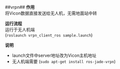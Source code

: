 ##vrpn##
 **作用**  
 将Vicon数据直接发送给无人机，无需地面站中转  
 
 **运行流程**  
 运行于无人机端  
 (`roslaunch vrpn_client_ros sample.launch`)

 **说明**   
 - launch文件中server地址改为Vicon主机地址  
 - 无人机端需要 (`sudo apt-get install ros-jade-vrpn`)